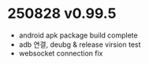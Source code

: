 # 250828 v0.99.5
- android apk package build complete
- adb 연결, deubg & release virsion test
- websocket connection fix